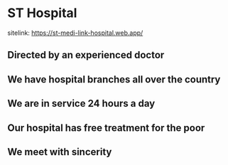 # ST Hospital
 
 sitelink: https://st-medi-link-hospital.web.app/
 
## Directed by an experienced doctor

## We have hospital branches all over the country

 

## We are in service 24 hours a day

## Our hospital has free treatment for the poor

## We meet with sincerity

 

 